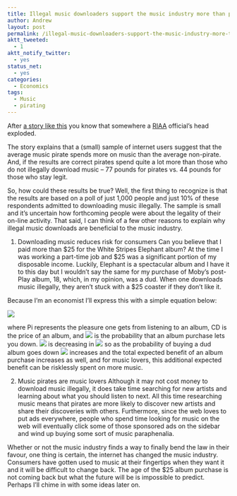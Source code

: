 ```yaml
---
title: Illegal music downloaders support the music industry more than paying customers
author: Andrew
layout: post
permalink: /illegal-music-downloaders-support-the-music-industry-more-than-paying-customers/
aktt_tweeted:
  - 1
aktt_notify_twitter:
  - yes
status_net:
  - yes
categories:
  - Economics
tags:
  - Music
  - pirating
---
```

After [a story like this][1] you know that somewhere a [RIAA][2] official&#8217;s head exploded.

The story explains that a (small) sample of internet users suggest that the average music pirate spends more on music than the average non-pirate. And, if the results are correct pirates spend quite a lot more than those who do not illegally download music &#8211; 77 pounds for pirates vs. 44 pounds for those who stay legit.

So, how could these results be true? Well, the first thing to recognize is that the results are based on a poll of just 1,000 people and just 10% of these respondents admitted to downloading music illegally. The sample is small and it&#8217;s uncertain how forthcoming people were about the legality of their on-line activity. That said, I can think of a few other reasons to explain why illegal music downloads are beneficial to the music industry.

  1. Downloading music reduces risk for consumers
Can you believe that I paid more than $25 for the White Stripes Elephant album? At the time I was working a part-time job and $25 was a significant portion of my disposable income. Luckily, Elephant is a spectacular album and I have it to this day but I wouldn&#8217;t say the same for my purchase of Moby&#8217;s post-Play album, 18, which, in my opinion, was a dud. When one downloads music illegally, they aren&#8217;t stuck with a $25 coaster if they don&#8217;t like it.

Because I&#8217;m an economist I&#8217;ll express this with a simple equation below:

![][3]

where Pi represents the pleasure one gets from listening to an album, CD is the price of an album, and ![][4] is the probability that an album purchase lets you down. ![][5] is decreasing in ![][4] so as the probability of buying a dud album goes down ![][5] increases and the total expected benefit of an album purchase increases as well, and for music lovers, this additional expected benefit can be risklessly spent on more music.

  2. Music pirates are music lovers
Although it may not cost money to download music illegally, it does take time searching for new artists and learning about what you should listen to next. All this time researching music means that pirates are more likely to discover new artists and share their discoveries with others. Furthermore, since the web loves to put ads everywhere, people who spend time looking for music on the web will eventually click some of those sponsored ads on the sidebar and wind up buying some sort of music paraphenalia.</ol> 

Whether or not the music industry finds a way to finally bend the law in their favour, one thing is certain, the internet has changed the music industry. Consumers have gotten used to music at their fingertips when they want it and it will be difficult to change back. The age of the $25 album purchase is not coming back but what the future will be is impossible to predict. Perhaps I&#8217;ll chime in with some ideas later on.

 [1]: http://www.independent.co.uk/news/uk/crime/illegal-downloaders-spend-the-most-on-music-says-poll-1812776.html
 [2]: http://en.wikipedia.org/wiki/Riaa
 [3]: http://www.andrewdyck.com/cms/wp-content/uploads/tex/MusicEqn1.png
 [4]: http://www.andrewdyck.com/cms/wp-content/uploads/tex/rho.png
 [5]: http://www.andrewdyck.com/cms/wp-content/uploads/tex/pi.png